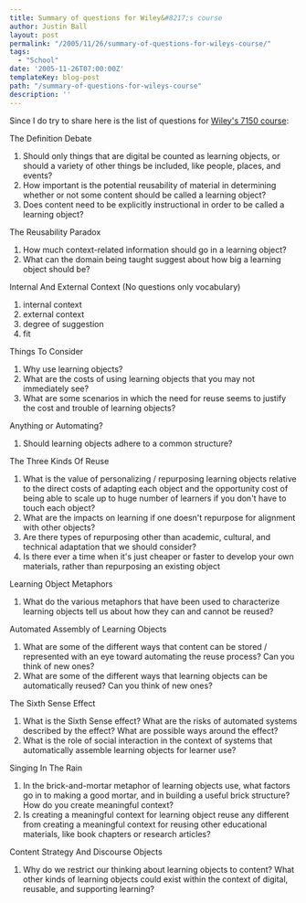 ```yaml
---
title: Summary of questions for Wiley&#8217;s course
author: Justin Ball
layout: post
permalink: "/2005/11/26/summary-of-questions-for-wileys-course/"
tags:
  - "School"
date: '2005-11-26T07:00:00Z'
templateKey: blog-post
path: "/summary-of-questions-for-wileys-course"
description: ''
---
```


Since I do try to share here is the list of questions for [Wiley's 7150 course][1]:



The Definition Debate

 [1]: http://opencontent.org/wiki/index.php?title=INST_7150_Syllabus_Fall_2005

1.  Should only things that are digital be counted as learning
    objects, or should a variety of other things be included, like people,
    places, and events?
2.  How important is the potential reusability of material in
    determining whether or not some content should be called a learning
    object?
3.  Does content need to be explicitly instructional in order to be called a learning object?

The Reusability Paradox


1.  How much context-related information should go in a learning object?
2.  What can the domain being taught suggest about how big a learning object should be?

Internal And External Context (No questions only vocabulary)


1.  internal context
2.  external context
3.  degree of suggestion
4.  fit

Things To Consider


1.  Why use learning objects?
2.  What are the costs of using learning objects that you may not immediately see?
3.  What are some scenarios in which the need for reuse seems to justify the cost and trouble of learning objects?

Anything or Automating?


1.  Should learning objects adhere to a common structure?

The Three Kinds Of Reuse


1.  What is the value of personalizing / repurposing learning objects
    relative to the direct costs of adapting each object and the
    opportunity cost of being able to scale up to huge number of learners
    if you don't have to touch each object?
2.  What are the impacts on learning if one doesn't repurpose for alignment with other objects?
3.  Are there types of repurposing other than academic, cultural, and technical adaptation that we should consider?
4.  Is there ever a time when it's just cheaper or faster to develop your own materials, rather than repurposing an existing object

Learning Object Metaphors


1.  What do the various metaphors that have been used to characterize
    learning objects tell us about how they can and cannot be reused?

Automated Assembly of Learning Objects


1.  What are some of the different ways that content can be stored /
    represented with an eye toward automating the reuse process? Can you
    think of new ones?
2.  What are some of the different ways that learning objects can be automatically reused? Can you think of new ones?

The Sixth Sense Effect


1.  What is the Sixth Sense effect? What are the risks of automated
    systems described by the effect? What are possible ways around the
    effect?
2.  What is the role of social interaction in the context of systems that automatically assemble learning objects for learner use?

Singing In The Rain


1.  In the brick-and-mortar metaphor of learning objects use, what
    factors go in to making a good mortar, and in building a useful brick
    structure? How do you create meaningful context?
2.  Is creating a meaningful context for learning object reuse
    any different from creating a meaningful context for reusing other
    educational materials, like book chapters or research articles?

Content Strategy And Discourse Objects


1.  Why do we restrict our thinking about learning objects to content? What
    other kinds of learning objects could exist within the context of
    digital, reusable, and supporting learning?
